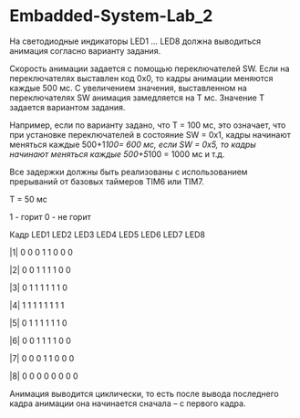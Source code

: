 # Embadded-System-Lab_2
На светодиодные индикаторы LED1 … LED8 должна выводиться анимация согласно варианту задания.

Скорость анимации задается с помощью переключателей SW. Если на переключателях выставлен код 0x0, то кадры анимации меняются каждые 500 мс. С увеличением значения, выставленном на переключателях SW анимация замедляется на T мс. Значение T задается вариантом задания.

Например, если по варианту задано, что T = 100 мс, это означает, что при установке переключателей в состояние SW = 0x1, кадры начинают меняться каждые 500+1*100= 600 мс, если SW = 0x5, то кадры начинают меняться каждые 500+5*100 = 1000 мс и т.д.

Все задержки должны быть реализованы с использованием прерываний от базовых таймеров TIM6 или TIM7.

T = 50 мс

1 - горит
0 - не горит

Кадр	LED1	LED2	LED3	LED4	LED5	LED6	LED7	LED8

|1|     0     0			0     1     1			0 		0     0

|2|			0     0			1     1     1			1 		0     0				

|3|			0     1			1     1     1			1 		1     0					

|4|			1     1			1     1     1			1 		1     1					

|5|			0     1			1     1     1			1 		1     0					

|6|			0     0			1     1     1			1 		0     0					

|7|			0     0			0     1     1			0 		0     0					

|8|			0     0			0     0     0			0 		0     0			

Анимация выводится циклически, то есть после вывода последнего кадра анимации она начинается сначала – с первого кадра.
